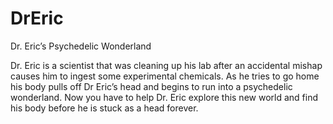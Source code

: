 # DrEric
Dr. Eric’s Psychedelic Wonderland

Dr. Eric is a scientist that was cleaning up his lab after an accidental mishap causes him to ingest some experimental chemicals. As he tries to go home his body pulls off Dr Eric’s head and begins to run into a psychedelic wonderland. Now you have to help Dr. Eric explore this new world and find his body before he is stuck as a head forever.
